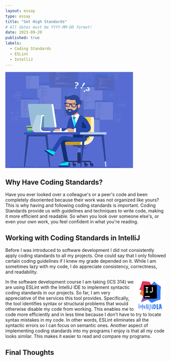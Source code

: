```yaml
---
layout: essay
type: essay
title: "Set High Standards"
# All dates must be YYYY-MM-DD format!
date: 2023-09-20
published: true
labels:
  - Coding Standards
  - ESLint
  - IntelliJ
---
```


<img width="400px" class="rounded float-start pe-4" src="../img/coding.png">

## Why Have Coding Standards?

Have you ever looked over a colleague's or a peer's code and been completely disoriented because their work was not organized like yours? This is why having and following coding standards is important. Coding Standards provide us with guidelines and techniques to write code, making it more efficient and readable. So when you look over someone else's, or even your own work, you feel confident in what you're reading.

## Working with Coding Standards in IntelliJ
Before I was introduced to software development I did not consistently apply coding standards to all my projects. One could say that I only followed certain coding guidelines if I knew my grade depended on it. While I am sometimes lazy with my code, I do appreciate consistency, correctness, and readability.

<img width="100px" class="rounded float-start pe-4" align="right" src="../img/Screen Shot 2023-09-18 at 7.07.43 PM.png">

In the software development course I am taking (ICS 314) we are using ESLint with the IntelliJ IDE to implement syntactic coding standards in our projects. So far, I am very appreciative of the services this tool provides. Specifically, the tool identifies syntax or structural problems that would otherwise disable my code from working. This enables me to code more efficiently and in less time because I don't have to try to locate syntax mistakes in my code. In other words, ESLint eliminates all the syntactic errors so I can focus on semantic ones. Another aspect of implementing coding standards into my programs I enjoy is that all my code looks similar. This makes it easier to read and compare my programs. 

## Final Thoughts






